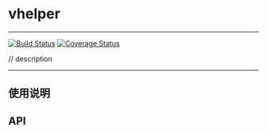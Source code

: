 # vhelper

---

[![Build Status](https://secure.travis-ci.org/aralejs/vhelper.png)](https://travis-ci.org/seedit/vhelper)
[![Coverage Status](https://coveralls.io/repos/aralejs/vhelper/badge.png?branch=master)](https://coveralls.io/r/seedit/vhelper)


// description

---

## 使用说明


## API
